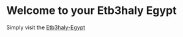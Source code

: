# Welcome to your Etb3haly Egypt

Simply visit the [Etb3haly-Egypt](https://etb3haly-egypt.vercel.app/)
